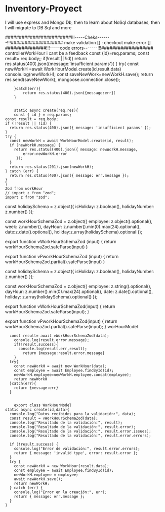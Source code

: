 # Inventory-Proyect
I will use express and Mongo Db, then to learn about NoSql databases, then I will migrate to DB Sql and more

########################!!!-----Cheks-------!!!###################
make validation  [] : checkout
make error  []  
###############!!!-----code errors-------!!!###################
controllerWorkHour
i cant be a feedback
        const {id}=req.params;
        const result= req.body;;
        if(!result || !id){
            return res.status(400).json({message:'insufficient params'})
        }
        try{
            const newWorkH =await WorkHourModel.create(id,result.data)
            console.log(newWorkH);
            const saveNewWork=newWorkH.save();
            return res.send(saveNewWork), mongoose.connection.close();
    
        }catch(err){
            return res.status(400).json({message:err})            
        }
        
        
        static async create(req,res){
        const { id } = req.params;
    const result = req.body;
    if (!result || !id) {
      return res.status(400).json({ message: 'insufficient params' });
    }
    try {
      const newWorkH = await WorkHourModel.create(id, result);
      if (newWorkH.message) {
        return res.status(400).json({ message: newWorkH.message,
            error:newWorkH.error
         });
      }
      return res.status(201).json(newWorkH);
    } catch (err) {
      return res.status(400).json({ message: err.message });
    }
    }
    Zod from workHour 
    // import z from "zod";
    import z from "zod";

const holidaySchema = z.object({
  isHoliday: z.boolean(),
  holidayNumber: z.number()
});

const workHourSchemaZod = z.object({
    employee: z.object().optional(),
    week: z.number(),
    dayHour: z.number().min(0).max(24).optional(),
    date:z.date().optional(),
    holiday:z.array(holidaySchema).optional
  });

  export function vWorkHourSchemaZod (input) {
    return workHourSchemaZod.safeParse(input)
  }
  
  export function vPworkHourSchemaZod (input) {
    return workHourSchemaZod.partial().safeParse(input)
  }



const holidaySchema = z.object({
  isHoliday: z.boolean(),
  holidayNumber: z.number()
});

const workHourSchemaZod = z.object({
  employee: z.string().optional(),
  dayHour: z.number().min(0).max(24).optional(),
  date: z.date().optional(),
  holiday: z.array(holidaySchema).optional()
});

export function vWorkHourSchemaZod(input) {
  return workHourSchemaZod.safeParse(input);
}

export function vPworkHourSchemaZod(input) {
  return workHourSchemaZod.partial().safeParse(input);
}
worHourModel

      const result= await vWorkHourSchemaZod(data);
        console.log(result.error.message);
        if(!result.success){
          console.log(result.err,result);
            return {message:result.error.message}
        }
      try{
        const newWorkH = await new WorkHour(data);
        const employee = await Employee.findById(id);
        newWorkH.employee=newWorkH.employee.concat(employee);
        return newWorkH
      }catch(err){
        return {message:err}
      }


        export class WorkHourModel
    static async create(id,data){
      console.log("Datos recibidos para la validación:", data);
      const result = vWorkHourSchemaZod(data);
      console.log("Resultado de la validación:", result);
      console.log("Resultado de la validación:", result.error);
      console.log("Resultado de la validación:", result.error.issues);
      console.log("Resultado de la validación:", result.error.errors);

      if (!result.success) {
        console.log("Error de validación:", result.error.errors);
        return { message: 'invalid type', error: result.error };
      }
      try {
        const newWorkH = new WorkHour(result.data);
        const employee = await Employee.findById(id);
        newWorkH.employee = employee;
        await newWorkH.save();
        return newWorkH;
      } catch (err) {
        console.log("Error en la creación:", err);
        return { message: err.message };
      }
    }